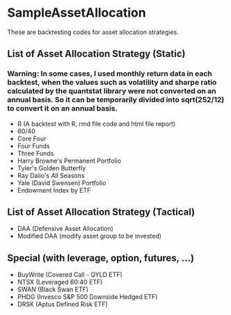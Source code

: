 # SampleAssetAllocation

These are backtesting codes for asset allocation strategies.

## List of Asset Allocation Strategy (Static)
### Warning: In some cases, I used monthly return data in each backtest, when the values such as volatility and sharpe ratio calculated by the quantstat library were not converted on an annual basis. So it can be temporarily divided into sqrt(252/12) to convert it on an annual basis.

- R (A backtest with R, rmd file code and html file report)
- 60/40
- Core Four
- Four Funds
- Three Funds
- Harry Browne's Permanent Portfolio
- Tyler's Golden Butterfly
- Ray Dalio's All Seasons
- Yale (David Swensen) Portfolio
- Endowment Index by ETF

## List of Asset Allocation Strategy (Tactical)

- DAA (Defensive Asset Allocation)
- Modified DAA (modify asset group to be invested)

## Special (with leverage, option, futures, ...)

- BuyWrite (Covered Call - QYLD ETF)
- NTSX (Leveraged 60:40 ETF)
- SWAN (Black Swan ETF)
- PHDG (Invesco S&P 500 Downside Hedged ETF)
- DRSK (Aptus Defined Risk ETF)
